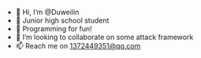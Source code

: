 - 👋 Hi, I’m @Duweilin
- 👀 Junior high school student
- 🌱 Programming for fun!
- 💞️ I’m looking to collaborate on some attack framework
- 📫 Reach me on 1372449351@qq.com

<!---
Duweilin/Duweilin is a ✨ special ✨ repository because its `README.md` (this file) appears on your GitHub profile.
You can click the Preview link to take a look at your changes.
--->
